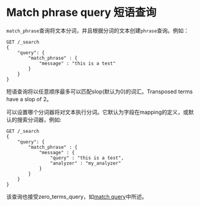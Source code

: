 # Match phrase query 短语查询
`match_phrase`查询将文本分词，并且根据分词的文本创建`phrase`查询。例如：
```
GET /_search
{
    "query": {
        "match_phrase" : {
            "message" : "this is a test"
        }
    }
}
```

短语查询将以任意顺序最多可以匹配slop(默认为0)的词汇。Transposed terms have a slop of 2。


可以设置哪个分词器将对文本执行分词。它默认为字段在mapping的定义，或默认的搜索分词器，例如:
```
GET /_search
{
    "query": {
        "match_phrase" : {
            "message" : {
                "query" : "this is a test",
                "analyzer" : "my_analyzer"
            }
        }
    }
}
```

该查询也接受zero_terms_query，如[match query](https://www.elastic.co/guide/en/elasticsearch/reference/current/query-dsl-match-query.html)中所述。